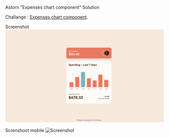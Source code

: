 Astorn "Expenses chart component" Solution

Challange : [Expenses chart component](https://www.frontendmentor.io/challenges/expenses-chart-component-e7yJBUdjwt/hub).

Screenshot
![Screenshot](/images/image.png)

Screnshoot mobile
![Screenshot](/images/image-mobile.png.png)
